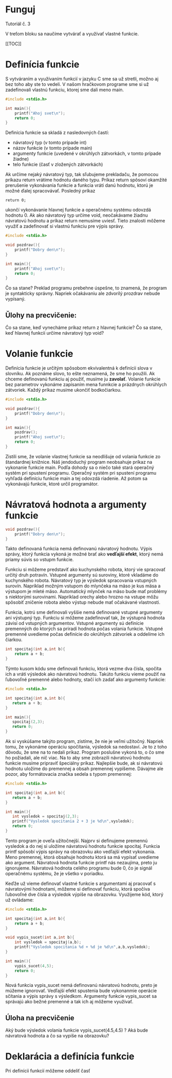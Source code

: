 # Funguj

Tutoriál č. 3

V treťom bloku sa naučíme vytvárať a využívať vlastné funkcie.

[[TOC]]

# Definícia funkcie

S vytváraním a využívaním funkcií v jazyku C sme sa už stretli, možno aj bez toho aby ste to vedeli. 
V našom hračkovom programe sme si už zadefinovali vlastnú funkciu, ktorej sme dali meno main.

```c
#include <stdio.h>

int main(){
	printf("Ahoj svet\n");
	return 0;
}
```

Definícia funkcie sa skladá z nasledovných častí:
- návratový typ (v tomto prípade int)
- názov funkcie (v tomto prípade main)
- argumenty funkcie (uvedené v okrúhlych zátvorkách, v tomto prípade žiadne)
- telo funkcie (časť v zložených zátvorkách)


Ak určíme nejaký návratový typ, tak sľubujeme prekladaču, že pomocou príkazu return vrátime hodnotu daného typu. 
Príkaz return spôsoví okamžité prerušenie vykonávania funkcie a funkcia vráti danú hodnotu, ktorú je možné ďalej spracovávať.
Posledný príkaz 
	
    return 0;
    
ukončí vykonávanie hlavnej funkcie a operačnému systému odovzdá hodnotu 0.
Ak ako návratový typ určíme void, neočakávame žiadnu návratovú hodnotu a príkaz return nemusíme uviesť.
Tieto znalosti môžeme využiť a zadefinovať si vlastnú funkciu pre výpis správy.

```c
#include <stdio.h>

void pozdrav(){
	printf("Dobry den\n");
}

int main(){
	printf("Ahoj svet\n");
	return 0;
}
```

Čo sa stane? Preklad programu prebehne úspešne, to znamená, že program je syntakticky správny. 
Napriek očakávaniu ale zdvorilý prozdrav nebude vypísaný.

## Ǔlohy na precvičenie:

Ćo sa stane, keď vynecháme príkaz return z hlavnej funkcie? Čo sa stane, keď hlavnej funkcii určíme návratový typ void?

# Volanie funkcie

Definícia funkcie je určitým spôsobom ekvivalentná k definícii slova v slovníku. 
Ak poznáme slovo, to ešte neznamená, že sme ho použili. Ak chceme definovanú funkciu aj použiť, musíme ju **zavolať**.
Volanie funkcie bez parametrov  vykonáme zapísaním mena funnkcie a prázdnych okrúhlych zátvoriek. 
Každý príkaz musíme ukončiť bodkočiarkou.

```c
#include <stdio.h>

void pozdrav(){
	printf("Dobry den\n");
}

int main(){
	pozdrav();
	printf("Ahoj svet\n");
	return 0;
}
```

Zistili sme, že volanie vlastnej funkcie sa neodlišuje od volania funkcie zo štandardnej knižnice. 
Náš jendoduchý program neobsahuje príkaz na vykonanie funkcie main.
Podľa dohody sa o niečo také stará operačný systém pri spustení programu. 
Operačný systém pri spustení programu vyhľadá definíciu funkcie main a tej odovzdá riadenie.
Až potom sa vykonávajú funkcie, ktoré určil programátor.

# Návratová hodnota a argumenty funkcie

```c
void pozdrav(){
	printf("Dobry den\n");
}
```

Takto definovaná funkcia nemá definovanú návratový hodnotu. Výpis správy, ktorý funkcia vykoná je možné brať ako **vedľajší efekt**,
ktorý nemá priamy súvis so vstupm funkcie. 

Funkciu si môžeme predstaviť ako kuchynského robota, ktorý vie spracovať určitý druh potravín. 
Vstupné argumenty sú suroviny, ktoré vkladáme do kuchynského robota.
Návratový typ je výsledok spracovania vstupných surovín.
Napríklad možným vstupom do mlynčeka na mäso je kus mäsa a výstupom je mleté mäso.
Automatický mlynček na mäso bude mať problémy s niektorými surovinami. 
Napríklad orechy alebo hrozno na vstupe môžu spôsobiť zničenie robota alebo výstup nebude mať očakávané vlastnosti.

Funkcia, kotrú sme definovali vyššie nemá definované vstupné argumenty ani výstupný typ. 
Funkciu si môžeme zadefinovať tak, že výstupná hodnota závisí od vstupných argumentov. 
Vstupné argumenty sú definície premenných do ktorých sa priradí hodnota počas volania funkcie.
Vstupné premenné uvedieme počas definície do okrúhlych zátvoriek a oddelíme ich čiarkou.


```c
int spocitaj(int a,int b){
	return a + b;
}
```

 Týmto kusom kódu sme definovali funkciu, ktorá vezme dva čísla, spočíta ich a vráti výsledok ako návratovú hodnotu.
 Takúto funkciu vieme použiť na ľubovoľné premenné alebo hodnoty, stačí ich zadať ako argumenty funkcie:
 
 
 ```c
#include <stdio.h>

int spocitaj(int a,int b){
	return a + b;
}

int main(){
	spocitaj(2,3);
	return 0;
}
```

Ak si vyskúšame takýto program, zistíme, že nie je veľmi užitočný. Napriek tomu, že vykonáme operáciu spočítania, výsledok sa nedostaví.
Je to z toho dôvodu, že sme na to nedali príkaz. Program poslušne vykoná to, o čo sme ho požiadali, ale nič viac. 
Na to aby sme zobrazili návratovú hodnotu funkcie musíme pripraviť špeciálny príkaz. Najlepšie bude, ak si návratovú hodnotu uložíme 
do premennej a obsah premennej vypíšeme. Dávajme ale pozor, aby formátovacia značka sedela s typom premennej:

 ```c
#include <stdio.h>

int spocitaj(int a,int b){
	return a + b;
}

int main(){
	int vysledok = spocitaj(2,3);
    printf("Vysledok spocitania 2 + 3 je %d\n",vysledok);
	return 0;
}
```

Tento program je oveľa užitočnejší. Najprv si definujeme premennú vysledok a do nej si uložíme návratovú hodnotu funkcie spocitaj.
Funkcia printf spôsobí výpis správy na obrazovku ako vedľajší efekt vykonania. Meno premennej, ktorá obsahuje hodnotu ktorá sa má vypísať uvedieme ako argument. 
Návratová hodnota funkcie printf nás nezaujíma, preto ju ignorujeme. 
Návratová hodnota celého programu bude 0, čo je signál operačnému systému, že je všetko v poriadku.

Keďže už vieme definovať vlastné funkcie s argumentami aj pracovať s návratovými hodnotami, môžeme si definovať funkciu, ktorá 
spočíva ľubovoľné dve čísla a výsledok výpíše na obrazovku. Využijeme kód, ktorý už ovládame:


```c
#include <stdio.h>

int spocitaj(int a,int b){
	return a + b;
}

void vypis_sucet(int a,int b){
	int vysledok = spocitaj(a,b);
    printf("Vysledok spocitania %d + %d je %d\n",a,b,vysledok);
}

int main(){
	vypis_sucet(4,5);
	return 0;
}
```

Nová funkcia vypis_sucet nemá definovanú návratovú hodnotu, preto je múžeme ignorovať. Vedľajší efekt spustenia bude vykonanmie
operácie sčítania a výpis správy s výsledkom. Argumenty funkcie vypis_sucet sa správajú ako bežné premenné a tak ich aj môžeme využívať.

## Úloha na precvičenie

Aký bude výsledok volania funkcie vypis_sucet(4.5,4.5) ?
Aká bude návratová hodnota a čo sa vypíše na obrazovku?


# Deklarácia a definícia funkcie


Pri definícii funkcií môžeme oddeliť časť





